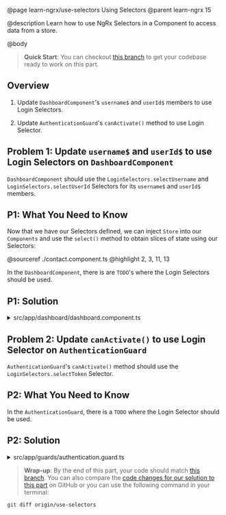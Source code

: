 @page learn-ngrx/use-selectors Using Selectors
@parent learn-ngrx 15

@description Learn how to use NgRx Selectors in a Component to access data from a store.

@body

> **Quick Start**: You can checkout [this branch](https://github.com/bitovi/angular-ngrx-chat/tree/test-selectors) to get your codebase ready to work on this part.


## Overview

1. Update `DashboardComponent`'s `username$` and `userId$` members to use Login Selectors.

2. Update `AuthenticationGuard`'s `canActivate()` method to use Login Selector.


## Problem 1: Update `username$` and `userId$` to use Login Selectors on `DashboardComponent`

`DashboardComponent` should use the `LoginSelectors.selectUsername` and `LoginSelectors.selectUserId` Selectors for its `username$` and `userId$` members.


## P1: What You Need to Know

Now that we have our Selectors defined, we can inject `Store` into our `Components` and use the `select()` method to obtain slices of state using our Selectors:

@sourceref ./contact.component.ts
@highlight 2, 3, 11, 13

In the `DashboardComponent`, there is are `TODO`'s where the Login Selectors should be used.


## P1: Solution

<details>
<summary>src/app/dashboard/dashboard.component.ts</summary>

@diff ../5-dispatch-actions/dashboard.component.ts ./dashboard.component.ts only

</details>


## Problem 2: Update `canActivate()` to use Login Selector on `AuthenticationGuard`

`AuthenticationGuard`'s `canActivate()` method should use the `LoginSelectors.selectToken` Selector.

## P2: What You Need to Know

In the `AuthenticationGuard`, there is a `TODO` where the Login Selector should be used.


## P2: Solution

<details>
<summary>src/app/guards/authentication.guard.ts</summary>

@diff ../14-test-selectors/authentication.guard.ts ./authentication.guard.ts only

</details>


> **Wrap-up**: By the end of this part, your code should match [this branch](https://github.com/bitovi/angular-ngrx-chat/tree/use-selectors). You can also compare the [code changes for our solution to this part](https://github.com/bitovi/angular-ngrx-chat/compare/test-selectors...use-selectors) on GitHub or you can use the following command in your terminal:

```bash
git diff origin/use-selectors
```
